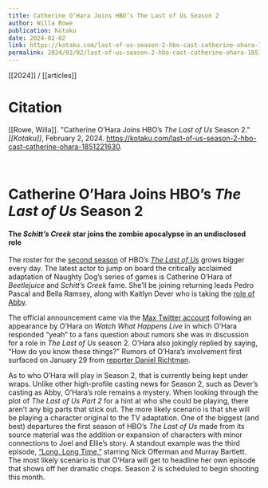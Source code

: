 ```yaml
---
title: Catherine O’Hara Joins HBO’s The Last of Us Season 2
author: Willa Rowe
publication: Kotaku
date: 2024-02-02
link: https://kotaku.com/last-of-us-season-2-hbo-cast-catherine-ohara-1851221630
permalink: 2024/02/02/last-of-us-season-2-hbo-cast-catherine-ohara-1851221630
---
```


[[2024]] / [[articles]]

# Citation

[[Rowe, Willa]]. "Catherine O’Hara Joins HBO’s _The Last of Us_ Season 2." *[[Kotaku]]*, February 2, 2024. <https://kotaku.com/last-of-us-season-2-hbo-cast-catherine-ohara-1851221630>.

<br>

# Catherine O’Hara Joins HBO’s _The Last of Us_ Season 2

#### The _Schitt’s Creek_ star joins the zombie apocalypse in an undisclosed role

The roster for the [second season](https://kotaku.com/the-last-of-us-season-two-everything-we-know-1850225281) of HBO’s [_The Last of Us_](https://kotaku.com/last-of-us-hbo-tv-review-pedro-pascal-joel-ellie-bill-1849969496) grows bigger every day. The latest actor to jump on board the critically acclaimed adaptation of Naughty Dog’s series of games is Catherine O’Hara of _Beetlejuice_ and _Schitt’s Creek_ fame. She’ll be joining returning leads Pedro Pascal and Bella Ramsey, along with Kaitlyn Dever who is taking the [role of Abby](https://kotaku.com/the-last-of-us-hbo-max-show-abby-actor-kaitlyn-dever-1851152428).  

The official announcement came via the [Max Twitter account](https://twitter.com/StreamOnMax/status/1753478399341813884) following an appearance by O’Hara on _Watch What Happens Live_ in which O’Hara responded “yeah” to a fans question about rumors she was in discussion for a role in _The Last of Us_ season 2. O’Hara also jokingly replied by saying, “How do you know these things?” Rumors of O’Hara’s involvement first surfaced on January 29 from [reporter Daniel Richtman](https://twitter.com/DanielRPK/status/1752014624696717517).

As to who O’Hara will play in Season 2, that is currently being kept under wraps. Unlike other high-profile casting news for Season 2, such as Dever’s casting as Abby, O’Hara’s role remains a mystery. When looking through the plot of _The Last of Us Part 2_ for a hint at who she could be playing, there aren’t any big parts that stick out. The more likely scenario is that she will be playing a character original to the TV adaptation. One of the biggest (and best) departures the first season of HBO’s _The Last of Us_ made from its source material was the addition or expansion of characters with minor connections to Joel and Ellie’s story. A standout example was the third episode, [“Long, Long Time,”](https://kotaku.com/last-us-hbo-show-bill-frank-neil-druckman-craig-mazin-1850048289) starring Nick Offerman and Murray Bartlett. The most likely scenario is that O’Hara will get to headline her own episode that shows off her dramatic chops. Season 2 is scheduled to begin shooting this month.